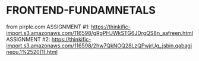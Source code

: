 # FRONTEND-FUNDAMNETALS
from pirple.com
ASSIGNMENT #1: https://thinkific-import.s3.amazonaws.com/116598/gRgPHJWkSTG6JDrgQS8n_aafreen.html<BR/>
ASSIGNMENT #2: https://thinkific-import.s3.amazonaws.com/116598/2hw7QkNOQ28LzQPwjrUg_jsbin.qabaginepu.1%2520(1).html<BR/>

